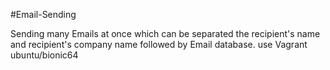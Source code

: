 #Email-Sending

Sending many Emails at once which can be separated the recipient's name and recipient's company name followed by Email database.
use Vagrant ubuntu/bionic64
